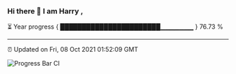 ### Hi there 👋 I am Harry , 

⏳ Year progress { ███████████████████████▁▁▁▁▁▁▁ } 76.73 %

---

⏰ Updated on Fri, 08 Oct 2021 01:52:09 GMT

![Progress Bar CI](https://github.com/duykhang68/duykhang68/workflows/Progress%20Bar%20CI/badge.svg)
